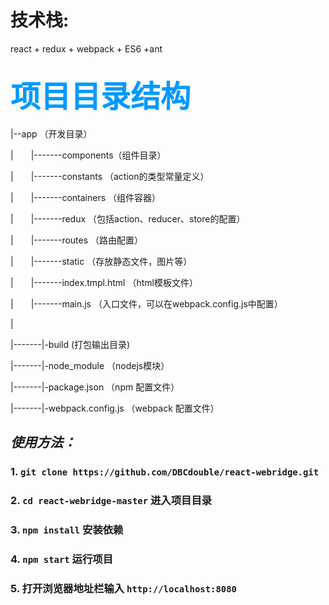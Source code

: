 # 技术栈:
react + redux + webpack + ES6 +ant

<font color="#0099ff" size=12  face="微软雅黑">项目目录结构</font>
-----------------
|--app （开发目录）  

|&emsp;&emsp;|-------components（组件目录）  

|&emsp;&emsp;|-------constants  （action的类型常量定义） 

|&emsp;&emsp;|-------containers （组件容器）

|&emsp;&emsp;|-------redux （包括action、reducer、store的配置）

|&emsp;&emsp;|-------routes （路由配置）  

|&emsp;&emsp;|-------static （存放静态文件，图片等）  

|&emsp;&emsp;|-------index.tmpl.html （html模板文件）  

|&emsp;&emsp;|-------main.js （入口文件，可以在webpack.config.js中配置）  

|  

|-------|-build (打包输出目录)  

|-------|-node_module （nodejs模块）    

|-------|-package.json （npm 配置文件）   

|-------|-webpack.config.js （webpack 配置文件）   

_使用方法：_
-----------------

### 1. `git clone https://github.com/DBCdouble/react-webridge.git`
### 2. `cd react-webridge-master` 进入项目目录
### 3. `npm install` 安装依赖
### 4. `npm start` 运行项目
### 5. 打开浏览器地址栏输入 `http://localhost:8080` 


